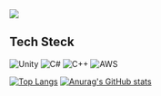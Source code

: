 <img src="https://capsule-render.vercel.app/api?type=waving&color=auto&height=300&section=header&text=UnitySio&fontSize=90" />

<!--## Resume-->
<!--[![Notion](https://img.shields.io/badge/Notion-%23000000.svg?style=for-the-badge&logo=notion&logoColor=white)](https://shimmer-broccoli-875.notion.site/f264c25fb16d42afa52a993f10d59222?pvs=4)-->

## Tech Steck
![Unity](https://img.shields.io/badge/unity-%23000000.svg?style=for-the-badge&logo=unity&logoColor=white)
![C#](https://img.shields.io/badge/c%23-%23239120.svg?style=for-the-badge&logo=c-sharp&logoColor=white)
![C++](https://img.shields.io/badge/c++-%2300599C.svg?style=for-the-badge&logo=c%2B%2B&logoColor=white)
![AWS](https://img.shields.io/badge/AWS-%23FF9900.svg?style=for-the-badge&logo=amazon-aws&logoColor=white)

[![Top Langs](https://github-readme-stats.vercel.app/api/top-langs/?username=UnitySio&count_private=true)](https://github.com/anuraghazra/github-readme-stats)
[![Anurag's GitHub stats](https://github-readme-stats.vercel.app/api?username=UnitySio&count_private=true)](https://github.com/anuraghazra/github-readme-stats)
